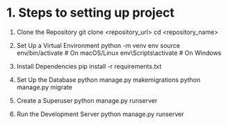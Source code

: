 # 1. Steps to setting up project

1. Clone the Repository
git clone <repository_url>
cd <repository_name>

2. Set Up a Virtual Environment
python -m venv env
source env/bin/activate  # On macOS/Linux
env\Scripts\activate  # On Windows

3. Install Dependencies
pip install -r requirements.txt

4. Set Up the Database
python manage.py makemigrations
python manage.py migrate

5. Create a Superuser
python manage.py runserver

6. Run the Development Server
python manage.py runserver
